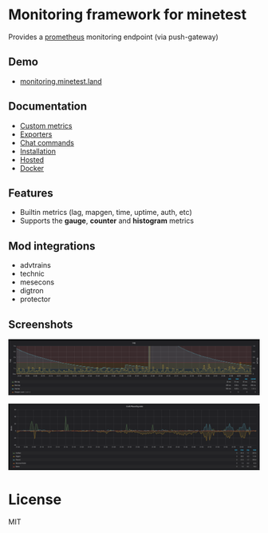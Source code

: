 
# Monitoring framework for minetest
Provides a [prometheus](https://prometheus.io) monitoring endpoint (via push-gateway)

## Demo

* [monitoring.minetest.land](https://monitoring.minetest.land/d/YUpouLmWk/overview?tab=visualization&orgId=1&refresh=5s&var-instance=creative1)

## Documentation

* [Custom metrics](doc/custom.md)
* [Exporters](doc/exporters.md)
* [Chat commands](doc/chatcommands.md)
* [Installation](doc/install.md)
* [Hosted](doc/hosted.md)
* [Docker](doc/docker.md)

## Features

* Builtin metrics (lag, mapgen, time, uptime, auth, etc)
* Supports the **gauge**, **counter** and **histogram** metrics

## Mod integrations

* advtrains
* technic
* mesecons
* digtron
* protector

## Screenshots

![](pics/lag.png?raw=true)

![](pics/craft.png?raw=true)

# License

MIT
